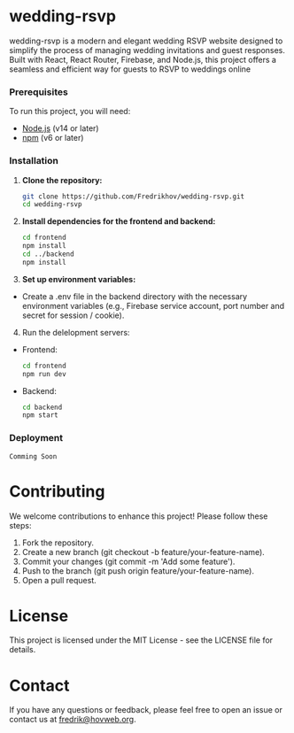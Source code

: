 # wedding-rsvp

wedding-rsvp is a modern and elegant wedding RSVP website designed to simplify the process of managing wedding invitations and guest responses. Built with React, React Router, Firebase, and Node.js, this project offers a seamless and efficient way for guests to RSVP to weddings online


### Prerequisites

To run this project, you will need:

- [Node.js](https://nodejs.org/) (v14 or later)
- [npm](https://www.npmjs.com/) (v6 or later)

### Installation

1. **Clone the repository:**
   ```bash
   git clone https://github.com/Fredrikhov/wedding-rsvp.git
   cd wedding-rsvp
2. **Install dependencies for the frontend and backend:**
    ```bash
    cd frontend
    npm install
    cd ../backend
    npm install
3. **Set up environment variables:**
  * Create a .env file in the backend directory with the necessary environment variables (e.g., Firebase         service account, port number and secret for session / cookie).

4. Run the delelopment servers:
  * Frontend:
    ```bash
    cd frontend
    npm run dev
  * Backend:
    ```bash
    cd backend
    npm start

### Deployment
    Comming Soon

# Contributing

We welcome contributions to enhance this project! Please follow these steps:

1. Fork the repository.
2. Create a new branch (git checkout -b feature/your-feature-name).
3. Commit your changes (git commit -m 'Add some feature').
4. Push to the branch (git push origin feature/your-feature-name).
5. Open a pull request.


# License

This project is licensed under the MIT License - see the LICENSE file for details.

# Contact

If you have any questions or feedback, please feel free to open an issue or contact us at fredrik@hovweb.org.

